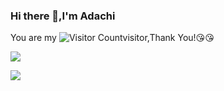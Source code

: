 ### Hi there 👋,I'm Adachi

<!--
**AdachisG/AdachisG** is a ✨ _special_ ✨ repository because its `README.md` (this file) appears on your GitHub profile.

Here are some ideas to get you started:

- 🔭 I’m currently working on ...
- 🌱 I’m currently learning ...
- 👯 I’m looking to collaborate on ...
- 🤔 I’m looking for help with ...
- 💬 Ask me about ...
- 📫 How to reach me: ...
- 😄 Pronouns: ...
- ⚡ Fun fact: ...
-->
You are my ![Visitor Count](https://profile-counter.glitch.me/AdachisG/count.svg)visitor,Thank You!😘😘

![](https://github-readme-stats.vercel.app/api?username=AdachisG&show_icons=true&theme=transparent)

![](https://github-readme-activity-graph.cyclic.app/graph?username=AdachisG&theme=dracula)
